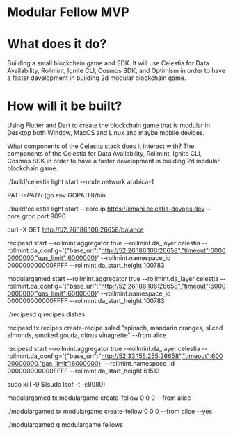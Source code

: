 # Modular Fellow MVP

# What does it do? 
Building a small blockchain game and SDK. 
It will use Celestia for Data Availability, Rollmint, Ignite CLI, Cosmos SDK, and Optimism in order to have a faster development in building 2d modular blockchain game. 


# How will it be built?
Using Flutter and Dart to create the blockchain game that is modular in Desktop both Window, MacOS and Linux and  maybe mobile devices.  

What components of the Celestia stack does it interact with?
The components of the Celestia for Data Availability, Rollmint, Ignite CLI, Cosmos SDK in order to have a faster development in building 2d modular blockchain game.






./build/celestia light start --node.network arabica-1

PATH=$PATH:$(go env GOPATH)/bin


./build/celestia light start --core.ip https://limani.celestia-devops.dev --core.grpc.port 9090

curl -X GET http://52.26.186.106:26658/balance


recipesd start --rollmint.aggregator true --rollmint.da_layer celestia --rollmint.da_config='{"base_url":"http://52.26.186.106:26658","timeout":60000000000,"gas_limit":6000000}' --rollmint.namespace_id 000000000000FFFF --rollmint.da_start_height 100783


modulargamed start --rollmint.aggregator true --rollmint.da_layer celestia --rollmint.da_config='{"base_url":"http://52.26.186.106:26658","timeout":60000000000,"gas_limit":6000000}' --rollmint.namespace_id 000000000000FFFF --rollmint.da_start_height 100783

./recipesd q recipes dishes 

recipesd tx recipes create-recipe salad "spinach, mandarin oranges, sliced almonds, smoked gouda, citrus vinagrette" --from alice

recipesd start --rollmint.aggregator true --rollmint.da_layer celestia --rollmint.da_config='{"base_url":"http://52.33.155.255:26658","timeout":60000000000,"gas_limit":6000000}' --rollmint.namespace_id 000000000000FFFF --rollmint.da_start_height 61513

sudo kill -9 $(sudo lsof -t -i:8080)

modulargamed tx modulargame create-fellow 0 0 0  --from alice 

./modulargamed tx modulargame create-fellow 0 0 0  --from alice --yes 

./modulargamed q modulargame fellows 